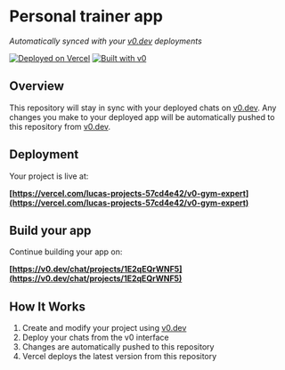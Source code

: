 # Personal trainer app

*Automatically synced with your [v0.dev](https://v0.dev) deployments*

[![Deployed on Vercel](https://img.shields.io/badge/Deployed%20on-Vercel-black?style=for-the-badge&logo=vercel)](https://vercel.com/lucas-projects-57cd4e42/v0-gym-expert)
[![Built with v0](https://img.shields.io/badge/Built%20with-v0.dev-black?style=for-the-badge)](https://v0.dev/chat/projects/1E2qEQrWNF5)

## Overview

This repository will stay in sync with your deployed chats on [v0.dev](https://v0.dev).
Any changes you make to your deployed app will be automatically pushed to this repository from [v0.dev](https://v0.dev).

## Deployment

Your project is live at:

**[https://vercel.com/lucas-projects-57cd4e42/v0-gym-expert](https://vercel.com/lucas-projects-57cd4e42/v0-gym-expert)**

## Build your app

Continue building your app on:

**[https://v0.dev/chat/projects/1E2qEQrWNF5](https://v0.dev/chat/projects/1E2qEQrWNF5)**

## How It Works

1. Create and modify your project using [v0.dev](https://v0.dev)
2. Deploy your chats from the v0 interface
3. Changes are automatically pushed to this repository
4. Vercel deploys the latest version from this repository
